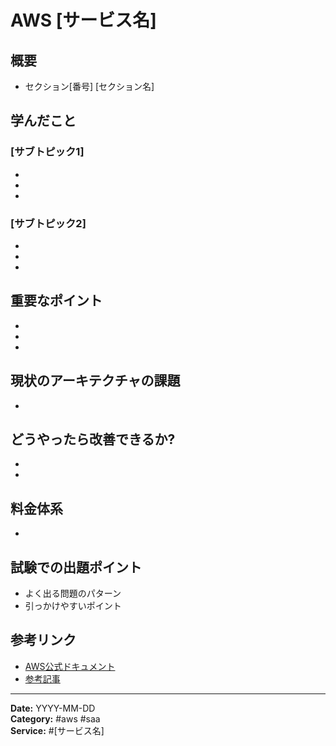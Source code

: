 # AWS [サービス名]

## 概要

- セクション[番号] [セクション名]

## 学んだこと

### [サブトピック1]

- 
- 
- 

### [サブトピック2]

- 
- 
- 

## 重要なポイント

- 
- 
- 

## 現状のアーキテクチャの課題

- 

## どうやったら改善できるか?

- 
- 

## 料金体系

- 

## 試験での出題ポイント

- よく出る問題のパターン
- 引っかけやすいポイント

## 参考リンク

- [AWS公式ドキュメント](URL)
- [参考記事](URL)

---
**Date:** YYYY-MM-DD  
**Category:** #aws #saa  
**Service:** #[サービス名]
